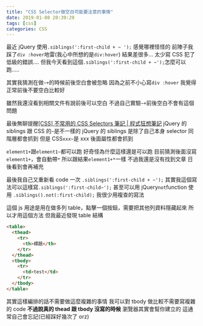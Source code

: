 ```yaml
---
title: "CSS Selector做空白可能要注意的事情"
date: 2019-01-08 20:39:29
tags: [css]
categories: CSS
---
```


最近 jQuery 使用`.siblings(':first-child + ~ ');`
感覺哪裡怪怪的
前陣子我踩了`div :hover`地雷(我心中所想的是`div:hover`)
結果差很多...
太少寫 CSS 犯了低級的錯誤....
但我今天看到這個`.siblings(':first-child + ~');`怎麼可以跑.....

<!--more-->

其實我猜測在做`~+`的時候前後空白會被忽略
因為之前不小心寫`div :hover`
我覺得正常前後不要空白比較好

雖然我還沒看到相關文件有說前後可以空白
不過自己實驗`~+`前後空白不會有這個問題

最後無聊提醒[[CSS] 不常用的 CSS Selectors 筆記 | 程式狂想筆記](https://malagege.github.io/blog/2017/04/29/logdown/2017-04-29-1767277/)
jQuery 的 siblings 跟 CSS 的`~`是不一樣的
jQuery 的 siblings 是除了自己本身 selector 同階層都會抓到
但是 CSS`xxx~`是 xxx 後面屬性都會抓到

`element1+`跟`element1~`都可以跑
好奇怪為什麼這樣還是可以跑
目前猜測後面沒寫`element1+`，會自動帶`*`
所以跟結果`element1+*`一樣
不過我還是沒有找到文章
日後看到會再補充

最後我自己又重新看 code 一次
`.siblings(':first-child + ~');`
其實我這個寫法可以這樣寫`.siblings(':first-child~');`
甚至可以用 jQuery`not`function 使用
`.siblings().not(:first-child);`
我很少用複查的寫法

這個 js 用途是用在做多列 table，點擊一個按鈕，需要把其他列資料隱藏起來
所以才用這個方法
但我最近發現 table 結構

```html
<table>
  <thead>
    <tr>
      <th>標題</th>
    </tr>
  </thead>
  <tbody>
    <tr>
      <td>test</td>
    </tr>
  </tbody>
</table>
```

其實這樣編排的話不需要做這麼複雜的事情
我可以對 tbody 做比較不需要寫複雜的 code
**不過說真的 thead 跟 tbody 沒寫的時候**
瀏覽器其實會幫你建立的
這通常自己會忘記(已經踩好幾次了 orz)
